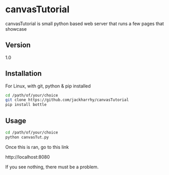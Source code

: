 canvasTutorial
==============

canvasTutorial is small python based web server that runs a few pages that showcase

Version
-------

1.0

Installation
------------
For Linux, with git, python & pip installed
```sh
cd /path/of/your/choice
git clone https://github.com/jackharrhy/canvasTutorial
pip install bottle

```

Usage
-----
```sh
cd /path/of/your/choice
python canvasTut.py
```
Once this is ran, go to this link

http://localhost:8080

If you see nothing, there must be a problem.
